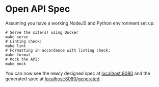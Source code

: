 <!-- markdownlint-disable MD013 -->

# Open API Spec

Assuming you have a working NodeJS and Python environment set up:

```shell
# Serve the site(s) using Docker
make serve
# Linting check:
make lint
# Formatting in accordance with linting check:
make format
# Mock the API:
make mock
```

You can now see the newly designed spec at [localhost:8080](http://localhost:8080/) and the generated spec at [localhost:8080/generated](http://localhost:8080/generated).
